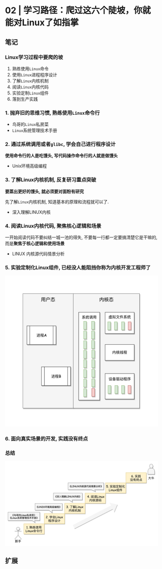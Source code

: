 # 02 | 学习路径：爬过这六个陡坡，你就能对Linux了如指掌

## 笔记

### Linux学习过程中要爬的坡

1. 熟练使用`Linux`命令
2. 使用`Linux`进程程序设计
3. 了解`Linux`内核机制
4. 阅读`Linux`内核代码
5. 实验定制`Linux`组件
6. 落到生产实践

### 1. 抛弃旧的思维习惯, 熟练使用`Linux`命令行

* 鸟哥的`Linux`私房菜
* `Linux`系统管理技术手册

### 2. 通过系统调用或者`glibc`, 学会自己进行程序设计

**使用命令行的人是吃馒头, 写代码操作命令行的人就是做馒头**

* Unix环境高级编程

### 3. 了解Linux内核机制, 反复研习重点突破

**要蒸出更好的馒头, 就必须要对面粉有研究**

先了解`Linux`内核机制, 知道基本的原理和流程就可以了.

* 深入理解LINUX内核

### 4. 阅读Linux内核代码, 聚焦核心逻辑和场景

一开始阅读代码不要纠结一城一池的得失, 不要每一行都一定要搞清楚它是干嘛的, 而是**聚焦于核心逻辑和使用场景**

* LINUX 内核源代码情景分析

### 5. 实验定制化Linux组件, 已经没人能阻挡你称为内核开发工程师了

![](./img/02_01.jpeg)

### 6. 面向真实场景的开发, 实践没有终点

### 总结

![](./img/02_02.jpeg)

## 扩展